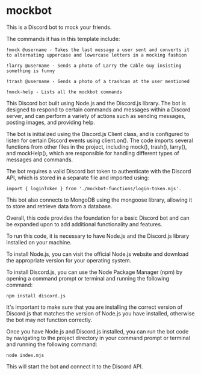 # mockbot
This is a Discord bot to mock your friends.

The commands it has in this template include:
```
!mock @username - Takes the last message a user sent and converts it to alternating uppercase and lowercase letters in a mocking fashion

!larry @username - Sends a photo of Larry the Cable Guy insisting something is funny

!trash @username - Sends a photo of a trashcan at the user mentioned

!mock-help - Lists all the mockbot commands
```

This Discord bot built using Node.js and the Discord.js library. The bot is designed to respond to certain commands and messages within a Discord server, and can perform a variety of actions such as sending messages, posting images, and providing help.

The bot is initialized using the Discord.js Client class, and is configured to listen for certain Discord events using client.on(). The code imports several functions from other files in the project, including mock(), trash(), larry(), and mockHelp(), which are responsible for handling different types of messages and commands.

The bot requires a valid Discord bot token to authenticate with the Discord API, which is stored in a separate file and imported using:

```
import { loginToken } from './mockbot-functions/login-token.mjs'.
```

This bot also connects to MongoDB using the mongoose library, allowing it to store and retrieve data from a database.

Overall, this code provides the foundation for a basic Discord bot and can be expanded upon to add additional functionality and features.

To run this code, it is necessary to have Node.js and the Discord.js library installed on your machine.

To install Node.js, you can visit the official Node.js website and download the appropriate version for your operating system.

To install Discord.js, you can use the Node Package Manager (npm) by opening a command prompt or terminal and running the following command:

```
npm install discord.js
```

It's important to make sure that you are installing the correct version of Discord.js that matches the version of Node.js you have installed, otherwise the bot may not function correctly.

Once you have Node.js and Discord.js installed, you can run the bot code by navigating to the project directory in your command prompt or terminal and running the following command:

```
node index.mjs
```

This will start the bot and connect it to the Discord API.
